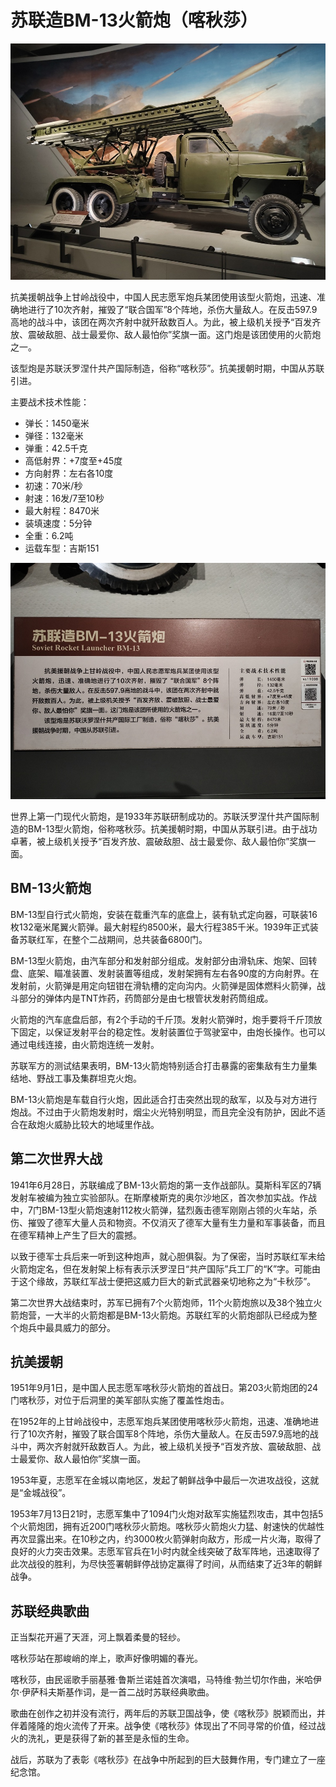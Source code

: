 # 苏联造BM-13火箭炮（喀秋莎）

![](./images/Soviet-Rocket-Launcher-BM-13-2.jpg)

抗美援朝战争上甘岭战役中，中国人民志愿军炮兵某团使用该型火箭炮，迅速、准确地进行了10次齐射，摧毁了“联合国军”8个阵地，杀伤大量敌人。在反击597.9高地的战斗中，该团在两次齐射中就歼敌数百人。为此，被上级机关授予“百发齐放、震破敌胆、战士最爱你、敌人最怕你”奖旗一面。这门炮是该团使用的火箭炮之一。

该型炮是苏联沃罗涅什共产国际制造，俗称“喀秋莎”。抗美援朝时期，中国从苏联引进。

主要战术技术性能：

- 弹长：1450毫米
- 弹径：132毫米
- 弹重：42.5千克
- 高低射界：+7度至+45度
- 方向射界：左右各10度
- 初速：70米/秒
- 射速：16发/7至10秒
- 最大射程：8470米
- 装填速度：5分钟
- 全重：6.2吨
- 运载车型：吉斯151

![](./images/Soviet-Rocket-Launcher-BM-13-1.jpg)

世界上第一门现代火箭炮，是1933年苏联研制成功的。苏联沃罗涅什共产国际制造的BM-13型火箭炮，俗称喀秋莎。抗美援朝时期，中国从苏联引进。由于战功卓著，被上级机关授予“百发齐放、震破敌胆、战士最爱你、敌人最怕你”奖旗一面。

## BM-13火箭炮

BM-13型自行式火箭炮，安装在载重汽车的底盘上，装有轨式定向器，可联装16枚132毫米尾翼火箭弹。最大射程约8500米，最大行程385千米。1939年正式装备苏联红军，在整个二战期间，总共装备6800门。

BM-13型火箭炮，由汽车部分和发射部分组成。发射部分由滑轨床、炮架、回转盘、底架、瞄准装置、发射装置等组成，发射架拥有左右各90度的方向射界。在发射前，火箭弹是用定向钮钳在滑轨槽的定向沟内。火箭弹是固体燃料火箭弹，战斗部分的弹体内是TNT炸药，药筒部分是由七根管状发射药筒组成。

火箭炮的汽车底盘后部，有2个手动的千斤顶。发射火箭弹时，炮手要将千斤顶放下固定，以保证发射平台的稳定性。发射装置位于驾驶室中，由炮长操作。也可以通过电线连接，由火箭炮连统一发射。

苏联军方的测试结果表明，BМ-13火箭炮特别适合打击暴露的密集敌有生力量集结地、野战工事及集群坦克火炮。

BМ-13火箭炮是车载自行火炮，因此适合打击突然出现的敌军，以及与对方进行炮战。不过由于火箭炮发射时，烟尘火光特别明显，而且完全没有防护，因此不适合在敌炮火威胁比较大的地域里作战。

## 第二次世界大战

1941年6月28日，苏联编成了BM-13火箭炮的第一支作战部队。莫斯科军区的7辆发射车被编为独立实验部队。在斯摩棱斯克的奥尔沙地区，首次参加实战。作战中，7门BM-13型火箭炮速射112枚火箭弹，猛烈轰击德军刚刚占领的火车站，杀伤、摧毁了德军大量人员和物资。不仅消灭了德军大量有生力量和军事装备，而且在德军精神上产生了巨大的震撼。

以致于德军士兵后来一听到这种炮声，就心胆俱裂。为了保密，当时苏联红军未给火箭炮定名，但在发射架上标有表示沃罗涅日“共产国际”兵工厂的“K”字。可能由于这个缘故，苏联红军战士便把这威力巨大的新式武器亲切地称之为“卡秋莎”。

第二次世界大战结束时，苏军已拥有7个火箭炮师，11个火箭炮旅以及38个独立火箭炮营，一大半的火箭炮都是BМ-13火箭炮。苏联红军的火箭炮部队已经成为整个炮兵中最具威力的部分。


## 抗美援朝

1951年9月1日，是中国人民志愿军喀秋莎火箭炮的首战日。第203火箭炮团的24门喀秋莎，对位于后洞里的美军部队实施了覆盖性炮击。

在1952年的上甘岭战役中，志愿军炮兵某团使用喀秋莎火箭炮，迅速、准确地进行了10次齐射，摧毁了联合国军8个阵地，杀伤大量敌人。在反击597.9高地的战斗中，两次齐射就歼敌数百人。为此，被上级机关授予“百发齐放、震破敌胆、战士最爱你、敌人最怕你”奖旗一面。

1953年夏，志愿军在金城以南地区，发起了朝鲜战争中最后一次进攻战役，这就是“金城战役”。

1953年7月13日21时，志愿军集中了1094门火炮对敌军实施猛烈攻击，其中包括5个火箭炮团，拥有近200门喀秋莎火箭炮。喀秋莎火箭炮火力猛、射速快的优越性再次显露出来。在10秒之内，约3000枚火箭弹射向敌方，形成一片火海，取得了良好的火力突击效果。志愿军官兵在1小时内就全线突破了敌军阵地，迅速取得了此次战役的胜利，为尽快签署朝鲜停战协定赢得了时间，从而结束了近3年的朝鲜战争。

## 苏联经典歌曲

正当梨花开遍了天涯，河上飘着柔曼的轻纱。

喀秋莎站在那峻峭的岸上，歌声好像明媚的春光。

喀秋莎，由民谣歌手丽基雅·鲁斯兰诺娃首次演唱，马特维·勃兰切尔作曲，米哈伊尔·伊萨科夫斯基作词，是一首二战时苏联经典歌曲。

歌曲在创作之初并没有流行，两年后的苏联卫国战争，使《喀秋莎》脱颖而出，并伴着隆隆的炮火流传了开来。战争使《喀秋莎》体现出了不同寻常的价值，经过战火的洗礼，更是获得了新的甚至是永恒的生命。

战后，苏联为了表彰《喀秋莎》在战争中所起到的巨大鼓舞作用，专门建立了一座纪念馆。